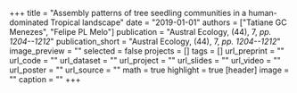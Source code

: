 +++
title = "Assembly patterns of tree seedling communities in a human-dominated Tropical landscape"
date = "2019-01-01"
authors = ["Tatiane GC Menezes", "Felipe PL Melo"]
publication = "Austral Ecology, (44), 7, _pp. 1204--1212_"
publication_short = "Austral Ecology, (44), 7, _pp. 1204--1212_"
image_preview = ""
selected = false
projects = []
tags = []
url_preprint = ""
url_code = ""
url_dataset = ""
url_project = ""
url_slides = ""
url_video = ""
url_poster = ""
url_source = ""
math = true
highlight = true
[header]
image = ""
caption = ""
+++
